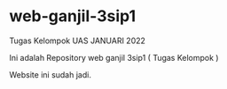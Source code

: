 # web-ganjil-3sip1
Tugas Kelompok
UAS JANUARI 2022

Ini adalah Repository web ganjil 3sip1 ( Tugas Kelompok )

Website ini sudah jadi.
